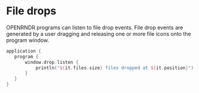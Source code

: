  
 # File drops

OPENRNDR programs can listen to file drop events. File drop events are generated by a user dragging and releasing one or more file icons onto the program window. 
 
 ```kotlin
application {
    program {
        window.drop.listen {
            println("${it.files.size} files dropped at ${it.position}")
        }
    }
}
``` 
